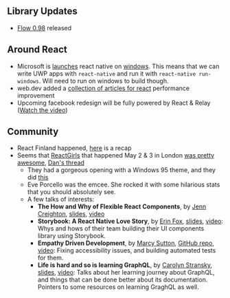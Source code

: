 Library Updates
---
- [Flow 0.98](https://github.com/facebook/flow/releases/tag/v0.98.0) released


Around React
---
- Microsoft is [launches](https://techcrunch.com/2019/05/06/microsoft-launches-react-native-for-windows/) react native on [windows](https://github.com/microsoft/react-native-windows). This means that we can write UWP apps with `react-native` and run it with `react-native run-windows`. Will need to run on windows to build though.
- web.dev added a [collection of articles for react](https://web.dev/react) performance improvement
- Upcoming facebook redesign will be fully powered by React & Relay ([Watch the video](https://developers.facebook.com/videos/2019/building-the-new-facebookcom-with-react-graphql-and-relay/))


Community
---
- React Finland happened, [here](https://twitter.com/_Tx3/status/1123509987953844224) is a recap
- Seems that [ReactGirls](https://twitter.com/ReactJSgirls) that happened May 2 & 3 in London [was pretty awesome](https://twitter.com/dan_abramov/status/1124365202819026951), [Dan's thread](https://twitter.com/dan_abramov/status/1124227463985475584)
  - They had a gorgeous opening with a Windows 95 theme, and they did [this](https://twitter.com/elibelly?ref_src=twsrc%5Etfw&ref_url=notion%3A%2F%2Fwww.notion.so%2Fwgao19%2FWeek-28-4e5e63612e774dedb3f9e468e73448c9)
  - Eve Porcello was the emcee. She rocked it with some hilarious stats that you should absolutely see.
  - A few talks of interests:
    - **The How and Why of Flexible React Components**, by [Jenn Creighton](https://twitter.com/gurlcode), [slides](https://speakerdeck.com/jenncreighton/the-how-and-why-of-flexible-react-components-289aa486-464a-4dea-b89a-6f92d0af6606), [video](https://www.youtube.com/watch?v=dkl6sYff2C8&t=3750s)
    - **Storybook: A React Native Love Story**, by [Erin Fox](https://twitter.com/erinfoox), [slides](https://docs.google.com/presentation/d/1JwoN4F8qyWkpqzWxEiu1WGIl9mrDrmDyVCdlMb2skdk/edit#slide=id.p), [video](https://www.youtube.com/watch?v=dkl6sYff2C8&t=6336s): Whys and hows of their team building their UI components library using Storybook.
    - **Empathy Driven Development**, by [Marcy Sutton](https://twitter.com/marcysutton), [GitHub repo](https://github.com/marcysutton/empathy-driven-development), [video](https://www.youtube.com/watch?v=dkl6sYff2C8&t=16822s): Fixing accessibility issues, and building automated tests for them.
    - **Life is hard and so is learning GraphQL**, by [Carolyn Stransky](https://twitter.com/carolstran), [slides](https://speakerdeck.com/carolstran/life-is-hard-and-so-is-learning-graphql), [video](https://www.youtube.com/watch?v=dkl6sYff2C8&t=18240s): Talks about her learning journey about GraphQL, and things that can be done better about its documentation. Pointers to some resources on learning GraghQL as well.

